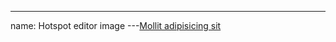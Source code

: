 
---
name: Hotspot editor image
---<a href="#" class="hotspot-editor-image--anchor">Mollit adipisicing sit</a>